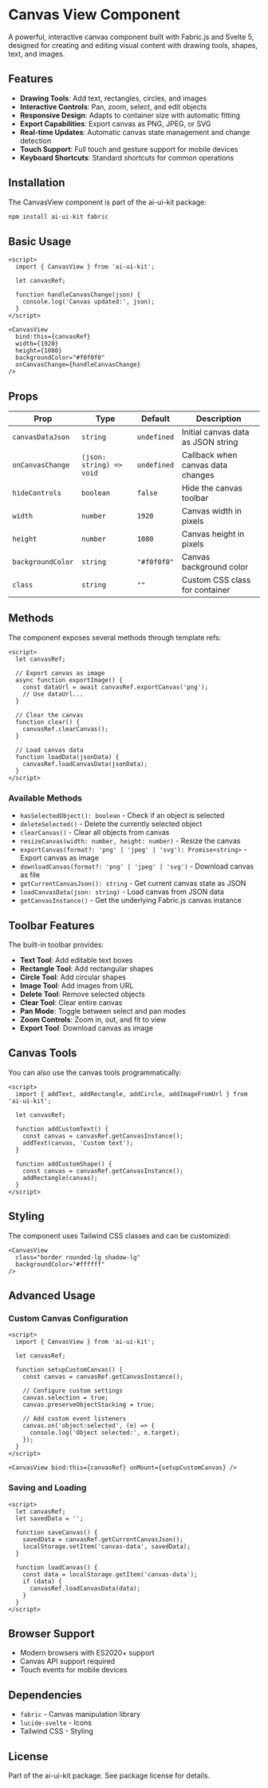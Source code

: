 # Canvas View Component

A powerful, interactive canvas component built with Fabric.js and Svelte 5, designed for creating and editing visual content with drawing tools, shapes, text, and images.

## Features

- **Drawing Tools**: Add text, rectangles, circles, and images
- **Interactive Controls**: Pan, zoom, select, and edit objects
- **Responsive Design**: Adapts to container size with automatic fitting
- **Export Capabilities**: Export canvas as PNG, JPEG, or SVG
- **Real-time Updates**: Automatic canvas state management and change detection
- **Touch Support**: Full touch and gesture support for mobile devices
- **Keyboard Shortcuts**: Standard shortcuts for common operations

## Installation

The CanvasView component is part of the ai-ui-kit package:

```bash
npm install ai-ui-kit fabric
```

## Basic Usage

```svelte
<script>
  import { CanvasView } from 'ai-ui-kit';
  
  let canvasRef;
  
  function handleCanvasChange(json) {
    console.log('Canvas updated:', json);
  }
</script>

<CanvasView
  bind:this={canvasRef}
  width={1920}
  height={1080}
  backgroundColor="#f0f0f0"
  onCanvasChange={handleCanvasChange}
/>
```

## Props

| Prop | Type | Default | Description |
|------|------|---------|-------------|
| `canvasDataJson` | `string` | `undefined` | Initial canvas data as JSON string |
| `onCanvasChange` | `(json: string) => void` | `undefined` | Callback when canvas data changes |
| `hideControls` | `boolean` | `false` | Hide the canvas toolbar |
| `width` | `number` | `1920` | Canvas width in pixels |
| `height` | `number` | `1080` | Canvas height in pixels |
| `backgroundColor` | `string` | `"#f0f0f0"` | Canvas background color |
| `class` | `string` | `""` | Custom CSS class for container |

## Methods

The component exposes several methods through template refs:

```svelte
<script>
  let canvasRef;
  
  // Export canvas as image
  async function exportImage() {
    const dataUrl = await canvasRef.exportCanvas('png');
    // Use dataUrl...
  }
  
  // Clear the canvas
  function clear() {
    canvasRef.clearCanvas();
  }
  
  // Load canvas data
  function loadData(jsonData) {
    canvasRef.loadCanvasData(jsonData);
  }
</script>
```

### Available Methods

- `hasSelectedObject(): boolean` - Check if an object is selected
- `deleteSelected()` - Delete the currently selected object
- `clearCanvas()` - Clear all objects from canvas
- `resizeCanvas(width: number, height: number)` - Resize the canvas
- `exportCanvas(format?: 'png' | 'jpeg' | 'svg'): Promise<string>` - Export canvas as image
- `downloadCanvas(format?: 'png' | 'jpeg' | 'svg')` - Download canvas as file
- `getCurrentCanvasJson(): string` - Get current canvas state as JSON
- `loadCanvasData(json: string)` - Load canvas from JSON data
- `getCanvasInstance()` - Get the underlying Fabric.js canvas instance

## Toolbar Features

The built-in toolbar provides:

- **Text Tool**: Add editable text boxes
- **Rectangle Tool**: Add rectangular shapes
- **Circle Tool**: Add circular shapes  
- **Image Tool**: Add images from URL
- **Delete Tool**: Remove selected objects
- **Clear Tool**: Clear entire canvas
- **Pan Mode**: Toggle between select and pan modes
- **Zoom Controls**: Zoom in, out, and fit to view
- **Export Tool**: Download canvas as image

## Canvas Tools

You can also use the canvas tools programmatically:

```svelte
<script>
  import { addText, addRectangle, addCircle, addImageFromUrl } from 'ai-ui-kit';
  
  let canvasRef;
  
  function addCustomText() {
    const canvas = canvasRef.getCanvasInstance();
    addText(canvas, 'Custom text');
  }
  
  function addCustomShape() {
    const canvas = canvasRef.getCanvasInstance();
    addRectangle(canvas);
  }
</script>
```

## Styling

The component uses Tailwind CSS classes and can be customized:

```svelte
<CanvasView
  class="border rounded-lg shadow-lg"
  backgroundColor="#ffffff"
/>
```

## Advanced Usage

### Custom Canvas Configuration

```svelte
<script>
  import { CanvasView } from 'ai-ui-kit';
  
  let canvasRef;
  
  function setupCustomCanvas() {
    const canvas = canvasRef.getCanvasInstance();
    
    // Configure custom settings
    canvas.selection = true;
    canvas.preserveObjectStacking = true;
    
    // Add custom event listeners
    canvas.on('object:selected', (e) => {
      console.log('Object selected:', e.target);
    });
  }
</script>

<CanvasView bind:this={canvasRef} onMount={setupCustomCanvas} />
```

### Saving and Loading

```svelte
<script>
  let canvasRef;
  let savedData = '';
  
  function saveCanvas() {
    savedData = canvasRef.getCurrentCanvasJson();
    localStorage.setItem('canvas-data', savedData);
  }
  
  function loadCanvas() {
    const data = localStorage.getItem('canvas-data');
    if (data) {
      canvasRef.loadCanvasData(data);
    }
  }
</script>
```

## Browser Support

- Modern browsers with ES2020+ support
- Canvas API support required
- Touch events for mobile devices

## Dependencies

- `fabric` - Canvas manipulation library
- `lucide-svelte` - Icons
- Tailwind CSS - Styling

## License

Part of the ai-ui-kit package. See package license for details.
